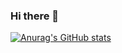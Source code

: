 ### Hi there 👋

[![Anurag's GitHub stats](https://github-readme-stats.vercel.app/api?username=lilithsdemon)](https://github.com/anuraghazra/github-readme-stats)

<!--
**LilithsDemon/LilithsDemon** is a ✨ _special_ ✨ repository because its `README.md` (this file) appears on your GitHub profile.

Here are some ideas to get you started:

- 🔭 I’m currently working on ...
- 🌱 I’m currently learning ...
- 👯 I’m looking to collaborate on ...
- 🤔 I’m looking for help with ...
- 💬 Ask me about ...
- 📫 How to reach me: ...
- 😄 Pronouns: ...
- ⚡ Fun fact: ...
-->
